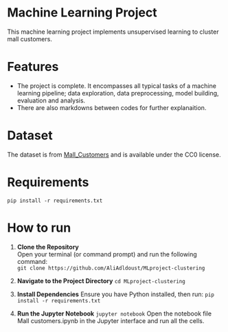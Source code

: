 # Machine Learning Project

This machine learning project implements unsupervised learning to cluster mall customers.

# Features

- The project is complete. It encompasses all typical tasks of a machine learning pipeline; data exploration, data preprocessing, model building, evaluation and analysis.
- There are also markdowns between codes for further explanaition.

# Dataset

The dataset is from [Mall_Customers](https://www.kaggle.com/datasets/shwetabh123/mall-customers?resource=download) and is available under the CC0 license.

# Requirements

`pip install -r requirements.txt`

# How to run

1. **Clone the Repository**  
Open your terminal (or command prompt) and run the following command:  
`git clone https://github.com/AliAdldoust/MLproject-clustering`

2. **Navigate to the Project Directory**
`cd MLproject-clustering`

3. **Install Dependencies**
Ensure you have Python installed, then run:
`pip install -r requirements.txt`

4. **Run the Jupyter Notebook**
`jupyter notebook`
Open the notebook file Mall customers.ipynb in the Jupyter interface and run all the cells.




